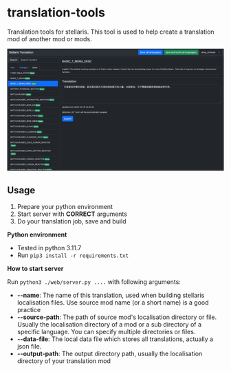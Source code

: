 # translation-tools

Translation tools for stellaris. This tool is used to help create a translation mod of another mod or mods.

![Screenshot](https://github.com/simon-stellaris-mod/translation-tools/blob/main/doc/screenshot.jpg?raw=true)

## Usage

1. Prepare your python environment
2. Start server with **CORRECT** arguments
3. Do your translation job, save and build

**Python environment**

- Tested in python 3.11.7
- Run `pip3 install -r requirements.txt`

**How to start server**

Run `python3 ./web/server.py ....` with following arguments:

- **--name**: The name of this translation, used when building stellaris localisation files. Use source mod name (or a short name) is a good practice
- **--source-path**: The path of source mod's localisation directory or file. Usually the localisation directory of a mod or a sub directory of a specific language. You can specify multiple directories or files.
- **--data-file**: The local data file which stores all translations, actually a json file.
- **--output-path**: The output directory path, usually the localisation directory of your translation mod
